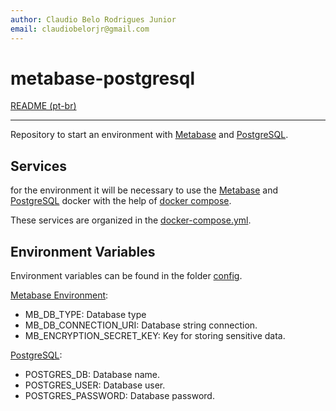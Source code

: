 ```yaml
---
author: Claudio Belo Rodrigues Junior
email: claudiobelorjr@gmail.com
---
```

# metabase-postgresql

[README (pt-br)](./docs/readme-pt-br.md)

---

Repository to start an environment with [Metabase](https://www.metabase.com/) and [PostgreSQL](https://www.postgresql.org/).

## Services

for the environment it will be necessary to use the [Metabase](https://hub.docker.com/r/metabase/metabase) and [PostgreSQL](https://hub.docker.com/_/postgres) docker with the help of [docker compose](https://docs.docker.com/compose/).


These services are organized in the [docker-compose.yml](docker-compose.yml).

## Environment Variables

Environment variables can be found in the folder [config](./config).

[Metabase Environment](https://www.metabase.com/docs/latest/operations-guide/environment-variables.html):

- MB_DB_TYPE: Database type
- MB_DB_CONNECTION_URI: Database string connection.
- MB_ENCRYPTION_SECRET_KEY: Key for storing sensitive data.

[PostgreSQL](https://hub.docker.com/_/postgres):

- POSTGRES_DB: Database name.
- POSTGRES_USER: Database user.
- POSTGRES_PASSWORD: Database password.
